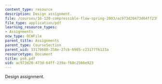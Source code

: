 ```yaml
---
content_type: resource
description: Design assignment.
file: /courses/16-120-compressible-flow-spring-2003/ac973d20473d64ff239af60c2566e923_ps6.pdf
file_type: application/pdf
learning_resource_types:
- Assignments
ocw_type: OCWFile
parent_title: Assignments
parent_type: CourseSection
parent_uid: 33170660-358e-27cb-6905-c23177f6123a
resourcetype: Document
title: ps6.pdf
uid: ac973d20-473d-64ff-239a-f60c2566e923
---
```

Design assignment.

